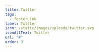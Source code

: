 ```yaml
---
title: Twitter
tags:
  - footerLink
label: Twitter
icon: /static/images/uploads/twitter.svg
iconAltText: Twitter
url: "#"
order: 3
---
```

